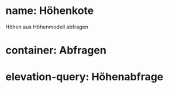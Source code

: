 ﻿# name: Höhenkote

Höhen aus Höhenmodell abfragen

# container: Abfragen

# elevation-query: Höhenabfrage